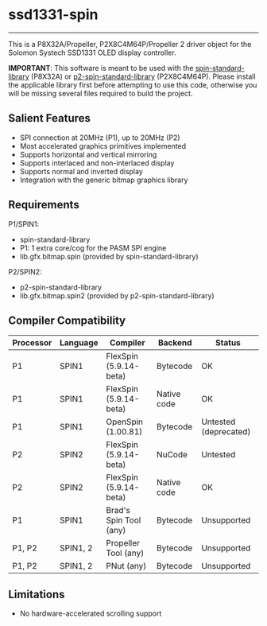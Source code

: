 # ssd1331-spin
--------------

This is a P8X32A/Propeller, P2X8C4M64P/Propeller 2 driver object for the Solomon Systech SSD1331 OLED display controller.

**IMPORTANT**: This software is meant to be used with the [spin-standard-library](https://github.com/avsa242/spin-standard-library) (P8X32A) or [p2-spin-standard-library](https://github.com/avsa242/p2-spin-standard-library) (P2X8C4M64P). Please install the applicable library first before attempting to use this code, otherwise you will be missing several files required to build the project.

## Salient Features

* SPI connection at 20MHz (P1), up to 20MHz (P2)
* Most accelerated graphics primitives implemented
* Supports horizontal and vertical mirroring
* Supports interlaced and non-interlaced display
* Supports normal and inverted display
* Integration with the generic bitmap graphics library

## Requirements

P1/SPIN1:
* spin-standard-library
* P1: 1 extra core/cog for the PASM SPI engine
* lib.gfx.bitmap.spin (provided by spin-standard-library)

P2/SPIN2:
* p2-spin-standard-library
* lib.gfx.bitmap.spin2 (provided by p2-spin-standard-library)

## Compiler Compatibility

| Processor | Language | Compiler               | Backend     | Status                |
|-----------|----------|------------------------|-------------|-----------------------|
| P1        | SPIN1    | FlexSpin (5.9.14-beta) | Bytecode    | OK                    |
| P1        | SPIN1    | FlexSpin (5.9.14-beta) | Native code | OK                    |
| P1        | SPIN1    | OpenSpin (1.00.81)     | Bytecode    | Untested (deprecated) |
| P2        | SPIN2    | FlexSpin (5.9.14-beta) | NuCode      | Untested              |
| P2        | SPIN2    | FlexSpin (5.9.14-beta) | Native code | OK                    |
| P1        | SPIN1    | Brad's Spin Tool (any) | Bytecode    | Unsupported           |
| P1, P2    | SPIN1, 2 | Propeller Tool (any)   | Bytecode    | Unsupported           |
| P1, P2    | SPIN1, 2 | PNut (any)             | Bytecode    | Unsupported           |

## Limitations

* No hardware-accelerated scrolling support

